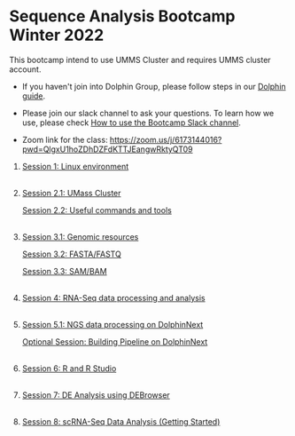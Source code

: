 # Sequence Analysis Bootcamp Winter 2022

This bootcamp intend to use UMMS Cluster and requires UMMS cluster account.

- If you haven't join into Dolphin Group, please follow steps in our [Dolphin guide](preliminary_steps.md).

- Please join our slack channel to ask your questions.
  To learn how we use, please check [How to use the Bootcamp Slack channel](slack.md).

- Zoom link for the class: <https://zoom.us/j/6173144016?pwd=QlgxU1hoZDhDZFdKTTJEangwRktyQT09>

1. [Session 1: Linux environment](session1/session1.md)</br></br>

2. [Session 2.1: UMass Cluster](session2/session2.md)</br>

   [Session 2.2: Useful commands and tools](session2/usefull.md)</br></br>

3. [Session 3.1: Genomic resources](session3/genomic_resources.md)</br>

   [Session 3.2: FASTA/FASTQ](session3/fasta_fastq.md)</br>

   [Session 3.3: SAM/BAM](session3/sam_bam.md)</br></br>

4. [Session 4: RNA-Seq data processing and analysis](session4/session4.md)</br></br>

5. [Session 5.1: NGS data processing on DolphinNext](session5/session5_1.md)<br>

   [Optional Session: Building Pipeline on DolphinNext](session5/session5_2.md)</br></br>

6. [Session 6: R and R Studio](session6/session6.md)</br></br>

7. [Session 7: DE Analysis using DEBrowser](session7/session7.md)</br></br>

8. [Session 8: scRNA-Seq Data Analysis (Getting Started)](session8/session8_intro.md)</br></br>
